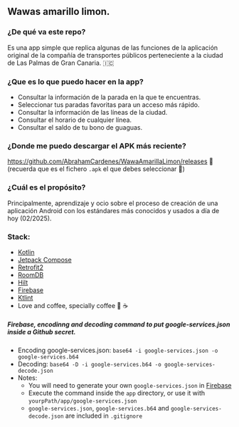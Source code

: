 ## Wawas amarillo limon.

### ¿De qué va este repo?
Es una app simple que replica algunas de las funciones de la aplicación original de la compañía de transportes públicos perteneciente a la ciudad de Las Palmas de Gran Canaria. 🇮🇨

### ¿Que es lo que puedo hacer en la app?
- Consultar la información de la parada en la que te encuentras.
- Seleccionar tus paradas favoritas para un acceso más rápido.
- Consultar la información de las líneas de la ciudad.
- Consultar el horario de cualquier línea.
- Consultar el saldo de tu bono de guaguas.

### ¿Donde me puedo descargar el APK más reciente?
https://github.com/AbrahamCardenes/WawaAmarillaLimon/releases 🚀 (recuerda que es el fichero `.apk` el que debes seleccionar 🙂)

### ¿Cuál es el propósito?
Principalmente, aprendizaje y ocio sobre el proceso de creación de una aplicación Android con los estándares más conocidos y usados a día de hoy (02/2025).

### Stack:
- [Kotlin](https://kotlinlang.org/)
- [Jetpack Compose](https://developer.android.com/compose)
- [Retrofit2](https://square.github.io/retrofit/)
- [RoomDB](https://developer.android.com/training/data-storage/room)
- [Hilt](https://dagger.dev/hilt/)
- [Firebase](https://firebase.google.com/)
- [Ktlint](https://pinterest.github.io/ktlint/latest/)
- Love and coffee, specially coffee :yellow_heart: :coffee:


##### Firebase, encodinng and decoding command to put google-services.json inside a Github secret.
- Encoding google-services.json: `base64 -i google-services.json -o google-services.b64`
- Decoding: `base64 -D -i google-services.b64 -o google-services-decode.json`
- Notes:
    - You will need to generate your own `google-services.json` in [Firebase](https://firebase.google.com/)
    - Execute the command inside the `app` directory, or use it with `yourpPath/app/google-services.json`
    - `google-services.json`, `google-services.b64` and `google-services-decode.json` are included in `.gitignore`
